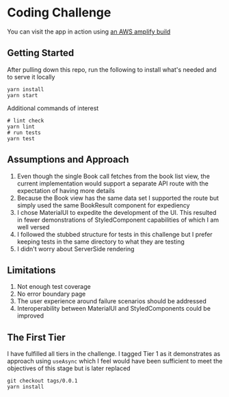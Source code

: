 # Coding Challenge

You can visit the app in action using [an AWS amplify build](https://master.d13e7ha1ljw5o3.amplifyapp.com/)

## Getting Started
After pulling down this repo, run the following to install what's needed and to serve it locally
~~~shell script
yarn install
yarn start
~~~

Additional commands of interest
~~~shell script
# lint check
yarn lint
# run tests
yarn test
~~~

## Assumptions and Approach
1. Even though the single Book call fetches from the book list view, the current implementation would support a separate API route with the expectation of having more details
2. Because the Book view has the same data set I supported the route but simply used the same BookResult component for expediency
3. I chose MaterialUI to expedite the development of the UI. This resulted in fewer demonstrations of StyledComponent capabilities of which I am well versed
4. I followed the stubbed structure for tests in this challenge but I prefer keeping tests in the same directory to what they are testing
5. I didn't worry about ServerSide rendering

## Limitations
1. Not enough test coverage
2. No error boundary page
3. The user experience around failure scenarios should be addressed
4. Interoperability between MaterialUI and StyledComponents could be improved

## The First Tier
I have fulfilled all tiers in the challenge. I tagged Tier 1 as it demonstrates as approach using `useAsync` which I feel would have been sufficient to meet the objectives of this stage but is later replaced
~~~shell script
git checkout tags/0.0.1
yarn install
~~~
